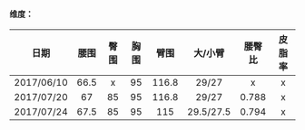 
#### 维度：

日期|腰围|臀围|胸围|臂围|大/小臂|腰臀比|皮脂率
:-:|:-:|:-:|:-:|:-:|:-:|:-:|:-:
2017/06/10|66.5|x|95|116.8|29/27|x|x
2017/07/20|67|85|95|116.8|29/27|0.788|x
2017/07/24|67.5|85|95|115|29.5/27.5|0.794|x
